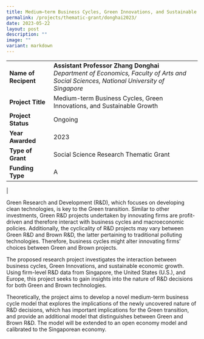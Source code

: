 ```yaml
---
title: Medium–term Business Cycles, Green Innovations, and Sustainable Growth
permalink: /projects/thematic-grant/donghai2023/
date: 2023-05-22
layout: post
description: ""
image: ""
variant: markdown
---
```

|  |  |
|---|---|
| **Name of Recipent** | **Assistant Professor Zhang Donghai**<br> _Department of Economics, Faculty of Arts and Social Sciences, National University of Singapore_ |
| **Project Title** | Medium-term Business Cycles, Green Innovations, and Sustainable Growth |
| **Project Status** | Ongoing |
| **Year Awarded** | 2023 |
| **Type of Grant** | Social Science Research Thematic Grant |
| **Funding Type** | A |
|

Green Research and Development (R&amp;D), which focuses on developing clean technologies, is key to the Green transition. Similar to other investments, Green R&amp;D projects undertaken by innovating firms are profit-driven and therefore interact with business cycles and macroeconomic policies. Additionally, the cyclicality of R&amp;D projects may vary between Green R&amp;D and Brown R&amp;D, the latter pertaining to traditional polluting technologies. Therefore, business cycles might alter innovating firms’ choices between Green and Brown projects.

The proposed research project investigates the interaction between business cycles, Green Innovations, and sustainable economic growth. Using firm-level R&amp;D data from Singapore, the United States (U.S.), and Europe, this project seeks to gain insights into the nature of R&amp;D decisions for both Green and Brown technologies. 

Theoretically, the project aims to develop a novel medium-term business cycle model that explores the implications of the newly uncovered nature of R&amp;D decisions, which has important implications for the Green transition, and provide an additional model that distinguishes between Green and Brown R&amp;D. The model will be extended to an open economy model and calibrated to the Singaporean economy. 